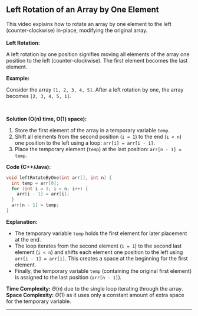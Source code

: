 ## Left Rotation of an Array by One Element

This video explains how to rotate an array by one element to the left (counter-clockwise) in-place, modifying the original array.
<br><br>
**Left Rotation:**

A left rotation by one position signifies moving all elements of the array one position to the left (counter-clockwise). The first element becomes the last element.

**Example:**

Consider the array `[1, 2, 3, 4, 5]`. After a left rotation by one, the array becomes `[2, 3, 4, 5, 1]`.

<br>

**Solution (O(n) time, O(1) space):**

1. Store the first element of the array in a temporary variable `temp`.
2. Shift all elements from the second position (`i = 1`) to the end (`i < n`) one position to the left using a loop: `arr[i] = arr[i - 1]`.
3. Place the temporary element (`temp`) at the last position: `arr[n - 1] = temp`.

**Code (C++/Java):**

```cpp
void leftRotateByOne(int arr[], int n) {
  int temp = arr[0];
  for (int i = 1; i < n; i++) {
    arr[i - 1] = arr[i];
  }
  arr[n - 1] = temp;
}
```

**Explanation:**

- The temporary variable `temp` holds the first element for later placement at the end.
- The loop iterates from the second element (`i = 1`) to the second last element (`i < n`) and shifts each element one position to the left using `arr[i - 1] = arr[i]`. This creates a space at the beginning for the first element.
- Finally, the temporary variable `temp` (containing the original first element) is assigned to the last position (`arr[n - 1]`).

**Time Complexity:** $\Theta(n)$ due to the single loop iterating through the array. <br>
**Space Complexity:** $\Theta(1)$ as it uses only a constant amount of extra space for the temporary variable.

---